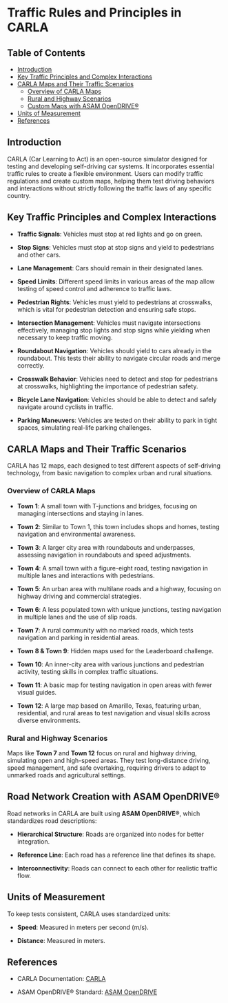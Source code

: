 # Traffic Rules and Principles in CARLA

## Table of Contents

- [Introduction](#introduction)
- [Key Traffic Principles and Complex Interactions](#key-traffic-principles-and-complex-interactions)
- [CARLA Maps and Their Traffic Scenarios](#carla-maps-and-their-traffic-scenarios)
  - [Overview of CARLA Maps](#overview-of-carla-maps)
  - [Rural and Highway Scenarios](#rural-and-highway-scenarios)
  - [Custom Maps with ASAM OpenDRIVE®](#custom-maps-with-asam-opendrive)
- [Units of Measurement](#units-of-measurement)
- [References](#references)

## Introduction

CARLA (Car Learning to Act) is an open-source simulator designed for testing and developing self-driving car systems. It incorporates essential traffic rules to create a flexible environment. Users can modify traffic regulations and create custom maps, helping them test driving behaviors and interactions without strictly following the traffic laws of any specific country.

## Key Traffic Principles and Complex Interactions

- **Traffic Signals**: Vehicles must stop at red lights and go on green.

- **Stop Signs**: Vehicles must stop at stop signs and yield to pedestrians and other cars.

- **Lane Management**: Cars should remain in their designated lanes.

- **Speed Limits**: Different speed limits in various areas of the map allow testing of speed control and adherence to traffic laws.

- **Pedestrian Rights**: Vehicles must yield to pedestrians at crosswalks, which is vital for pedestrian detection and ensuring safe stops.

- **Intersection Management**: Vehicles must navigate intersections effectively, managing stop lights and stop signs while yielding when necessary to keep traffic moving.

- **Roundabout Navigation**: Vehicles should yield to cars already in the roundabout. This tests their ability to navigate circular roads and merge correctly.

- **Crosswalk Behavior**: Vehicles need to detect and stop for pedestrians at crosswalks, highlighting the importance of pedestrian safety.

- **Bicycle Lane Navigation**: Vehicles should be able to detect and safely navigate around cyclists in traffic.

- **Parking Maneuvers**: Vehicles are tested on their ability to park in tight spaces, simulating real-life parking challenges.

## CARLA Maps and Their Traffic Scenarios

CARLA has 12 maps, each designed to test different aspects of self-driving technology, from basic navigation to complex urban and rural situations.

### Overview of CARLA Maps

- **Town 1**: A small town with T-junctions and bridges, focusing on managing intersections and staying in lanes.

- **Town 2**: Similar to Town 1, this town includes shops and homes, testing navigation and environmental awareness.

- **Town 3**: A larger city area with roundabouts and underpasses, assessing navigation in roundabouts and speed adjustments.

- **Town 4**: A small town with a figure-eight road, testing navigation in multiple lanes and interactions with pedestrians.

- **Town 5**: An urban area with multilane roads and a highway, focusing on highway driving and commercial strategies.

- **Town 6**: A less populated town with unique junctions, testing navigation in multiple lanes and the use of slip roads.

- **Town 7**: A rural community with no marked roads, which tests navigation and parking in residential areas.

- **Town 8 & Town 9**: Hidden maps used for the Leaderboard challenge.

- **Town 10**: An inner-city area with various junctions and pedestrian activity, testing skills in complex traffic situations.

- **Town 11**: A basic map for testing navigation in open areas with fewer visual guides.

- **Town 12**: A large map based on Amarillo, Texas, featuring urban, residential, and rural areas to test navigation and visual skills across diverse environments.

### Rural and Highway Scenarios

Maps like **Town 7** and **Town 12** focus on rural and highway driving, simulating open and high-speed areas. They test long-distance driving, speed management, and safe overtaking, requiring drivers to adapt to unmarked roads and agricultural settings.

## Road Network Creation with ASAM OpenDRIVE®

Road networks in CARLA are built using **ASAM OpenDRIVE®**, which standardizes road descriptions:

- **Hierarchical Structure**: Roads are organized into nodes for better integration.

- **Reference Line**: Each road has a reference line that defines its shape.

- **Interconnectivity**: Roads can connect to each other for realistic traffic flow.

## Units of Measurement

To keep tests consistent, CARLA uses standardized units:

- **Speed**: Measured in meters per second (m/s).

- **Distance**: Measured in meters.

## References

- CARLA Documentation: [CARLA](https://carla.readthedocs.io/en/latest/)

- ASAM OpenDRIVE® Standard: [ASAM OpenDRIVE](https://www.asam.net/standards/detail/opendrive/)
